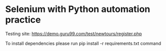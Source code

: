 # Selenium with Python automation practice

Testing site: https://demo.guru99.com/test/newtours/register.php 

To install dependencies please run pip install -r requirements.txt command